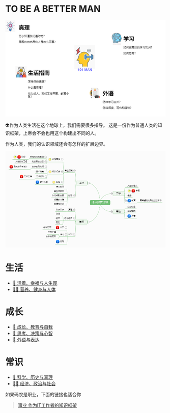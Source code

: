 # TO BE A BETTER MAN
![](image/man.drawio.png)

:alien:作为人类生活在这个地球上，我们需要很多指导。 
这是一份作为普通人类的知识框架，上帝会不会也用这个构建出不同的人。

作为人类，我们的认识领域还会有怎样的扩展边界。

![](image/plan.png)


# 生活
* [:kiss: 活着、幸福与人生观](living.md) 
* [:weight_lifting_man: 营养、健身与人体](run.md)  

# 成长
* [:baby: 成长、教育与自我](grow.md) 
* [:thinking: 思考、决策与心智](think.md)
* [:speak_no_evil: 外语与表达](english.md) 

# 常识
* [:rocket: 科学、历史与真理](science.md)  
* [:man_cook: 经济、政治与社会](society.md)  

如果码农是职业，下面的链接也适合你
> [事业 作为IT工作者的知识框架](https://github.com/codefossil/javabook)